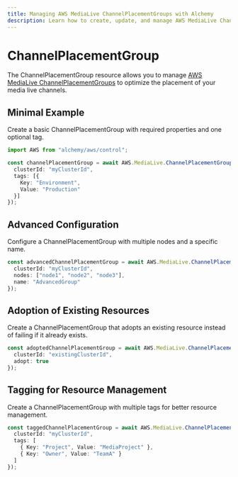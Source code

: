 ```yaml
---
title: Managing AWS MediaLive ChannelPlacementGroups with Alchemy
description: Learn how to create, update, and manage AWS MediaLive ChannelPlacementGroups using Alchemy Cloud Control.
---
```


# ChannelPlacementGroup

The ChannelPlacementGroup resource allows you to manage [AWS MediaLive ChannelPlacementGroups](https://docs.aws.amazon.com/medialive/latest/userguide/) to optimize the placement of your media live channels.

## Minimal Example

Create a basic ChannelPlacementGroup with required properties and one optional tag.

```ts
import AWS from "alchemy/aws/control";

const channelPlacementGroup = await AWS.MediaLive.ChannelPlacementGroup("basicPlacementGroup", {
  clusterId: "myClusterId",
  tags: [{
    Key: "Environment",
    Value: "Production"
  }]
});
```

## Advanced Configuration

Configure a ChannelPlacementGroup with multiple nodes and a specific name.

```ts
const advancedChannelPlacementGroup = await AWS.MediaLive.ChannelPlacementGroup("advancedPlacementGroup", {
  clusterId: "myClusterId",
  nodes: ["node1", "node2", "node3"],
  name: "AdvancedGroup"
});
```

## Adoption of Existing Resources

Create a ChannelPlacementGroup that adopts an existing resource instead of failing if it already exists.

```ts
const adoptedChannelPlacementGroup = await AWS.MediaLive.ChannelPlacementGroup("adoptedPlacementGroup", {
  clusterId: "existingClusterId",
  adopt: true
});
```

## Tagging for Resource Management

Create a ChannelPlacementGroup with multiple tags for better resource management.

```ts
const taggedChannelPlacementGroup = await AWS.MediaLive.ChannelPlacementGroup("taggedPlacementGroup", {
  clusterId: "myClusterId",
  tags: [
    { Key: "Project", Value: "MediaProject" },
    { Key: "Owner", Value: "TeamA" }
  ]
});
```